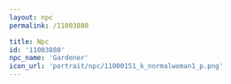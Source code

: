 ```yaml
---
layout: npc
permalink: /11003880

title: Npc
id: '11003880'
npc_name: 'Gardener'
icon_url: 'portrait/npc/11000151_k_normalwoman1_p.png'
---
```

